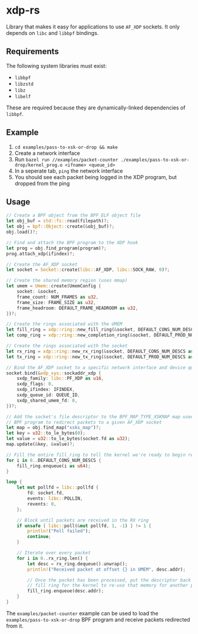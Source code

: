 # xdp-rs

Library that makes it easy for applications to use `AF_XDP` sockets. It only
depends on `libc` and `libbpf` bindings.

## Requirements

The following system libraries must exist:

* `libbpf`
* `libzstd`
* `libz`
* `libelf`

These are required because they are dynamically-linked dependencies of `libbpf`.

## Example

1. `cd examples/pass-to-xsk-or-drop && make` 
2. Create a network interface
3. Run `bazel run //examples/packet-counter ./examples/pass-to-xsk-or-drop/kernel_prog.o <ifname> <queue_id>`
4. In a seperate tab, `ping` the network interface
5. You should see each packet being logged in the XDP program, but dropped from the ping

## Usage

```rust
// Create a BPF object from the BPF ELF object file
let obj_buf = std::fs::read(filepath)?;
let obj = bpf::Object::create(&obj_buf)?;
obj.load()?;

// Find and attach the BPF program to the XDP hook
let prog = obj.find_program(program)?;
prog.attach_xdp(ifindex)?;

// Create the AF_XDP socket
let socket = Socket::create(libc::AF_XDP, libc::SOCK_RAW, 0)?;

// Create the shared memory region (uses mmap)
let umem = Umem::create(UmemConfig {
    socket: &socket,
    frame_count: NUM_FRAMES as u32,
    frame_size: FRAME_SIZE as u32,
    frame_headroom: DEFAULT_FRAME_HEADROOM as u32,
})?;

// Create the rings associated with the UMEM 
let fill_ring = xdp::ring::new_fill_ring(&socket, DEFAULT_CONS_NUM_DESCS as usize)?;
let comp_ring = xdp::ring::new_completion_ring(&socket, DEFAULT_PROD_NUM_DESCS as usize)?;

// Create the rings associated with the socket
let rx_ring = xdp::ring::new_rx_ring(&socket, DEFAULT_CONS_NUM_DESCS as usize)?;
let tx_ring = xdp::ring::new_tx_ring(&socket, DEFAULT_PROD_NUM_DESCS as usize)?;

// Bind the AF_XDP socket to a specific network interface and device queue
socket.bind(&xdp_sys::sockaddr_xdp {
    sxdp_family: libc::PF_XDP as u16,
    sxdp_flags: 0,
    sxdp_ifindex: IFINDEX,
    sxdp_queue_id: QUEUE_ID,
    sxdp_shared_umem_fd: 0,
})?;

// Add the socket's file descriptor to the BPF_MAP_TYPE_XSKMAP map used by the
// BPF program to redirect packets to a given AF_XDP socket
let map = obj.find_map("xsks_map")?;
let key = u32::to_le_bytes(0);
let value = u32::to_le_bytes(socket.fd as u32);
map.update(&key, &value)?;

// Fill the entire fill_ring to tell the kernel we're ready to begin receiving packets
for i in 0..DEFAULT_CONS_NUM_DESCS {
    fill_ring.enqueue(i as u64);
}

loop {
    let mut pollfd = libc::pollfd {
        fd: socket.fd,
        events: libc::POLLIN,
        revents: 0,
    };

    // Block until packets are received in the RX ring
    if unsafe { libc::poll(&mut pollfd, 1, -1) } != 1 {
        println!("Poll failed");
        continue;
    }

    // Iterate over every packet
    for i in 0..rx_ring.len() {
        let desc = rx_ring.dequeue().unwrap();
        println!("Received packet at offset {} in UMEM", desc.addr);

        // Once the packet has been processed, put the descriptor back in the
        // fill ring for the kernel to re-use that memory for another packet
        fill_ring.enqueue(desc.addr);
    }
}
```

The `examples/packet-counter` example can be used to load the
`examples/pass-to-xsk-or-drop` BPF program and receive packets redirected from
it.